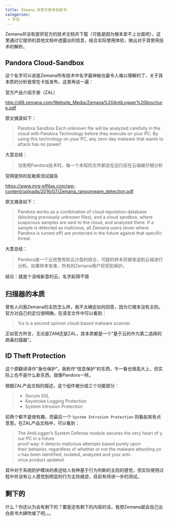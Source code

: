 ```yaml
---
title: Zemana 非官方技术白皮书
categories:
 - 手记
---
```


Zemana并没有提供官方的技术文档共下载（可能是因为根本拿不上台面吧），这里通过它提供的其他文档中透露出的信息，结合实际使用体验，做出对于其使用技术的解析。

## Pandora Cloud-Sandbox

这个名字可以说是Zemana所有技术中名字最神秘也最令人难以理解的了，关于其本质的分析我曾在卡饭发布，这里再说一遍：

官方产品介绍手册（ZAL）

http://dl9.zemana.com/Website_Media/Zemana%20AntiLogger%20brochure.pdf

原文摘录如下：

> Pandora Sandbox
> Each unknown file will be analyzed carefully in the cloud with Pandora
> Technology before they execute on your PC. By using this technology on
> your PC, any zero-day malware that wants to attack has no power!

大意总结：

> 当使用Pandora技术时，每一个未知的文件都会在运行前在云端被仔细分析

官网提供的反勒索测试报告

https://www.mrg-effitas.com/wp-content/uploads/2016/07/Zemana_ransomware_detection.pdf

原文摘录如下：

> Pandora works as a combination of cloud reputation database (blocking previously unknown files), and a cloud sandbox, where suspicious samples are sent to the cloud, and analyzed there. If a sample is detected as malicious, all Zemana users (even where Pandora is turned off) are protected in the future against that specific threat.

大意总结：

> Pandora是一个云信誉库和云沙盘的结合，可疑的样本将被发送到云端进行分析。如果样本有害，所有的Zemana用户将受到保护。

结论：就是个没啥新意的云，名字起得不错

##  扫描器的本质

曾有人问我Zemana的主防怎么样，我不太确定如何回答，因为它根本没有主防。官方对自己的定位很明确，在语言文件中可以看到：

> %s is a second opinion cloud-based malware scanner

正如官方所言，无论是ZAM还是ZAL，其本质都是一个“基于云的作为第二选择的病毒扫描器”。

## ID Theft Protection

这个原翻译译作“身份保护”，我称作“信息保护”的东西，乍一看也很高大上，但实际上也不是什么新东西，就像Pandora一样。

根据ZAL产品文档的描述，这个组件被分成三个功能部分：

> - Secure SSL
> - Keystroke Logging Protection
> - System Intrusion Protection

前两个都不是很有趣，而最后一个 `System Intrusion Protection` 则看起来有点意思。在ZAL产品文档中，可以看到：

> The AntiLogger’s System Defense module secures the very heart of your PC in a future proof way: it detects malicious attempts based purely upon their behavior, regardless of whether or not the malware attacking you has been identified, isolated, analyzed and your anti­virus product updated.

其中对于系统防护模块的表述给人有种基于行为判断的主防的感觉，但实际使用过程中并没有让人感觉到明显的行为主防痕迹，目前有待进一步的测试。

## 剩下的

什么？你还以为会有剩下的？要是还有剩下的内容的话，我想Zemana就会自己出白皮书大肆吹嘘了吧。。。